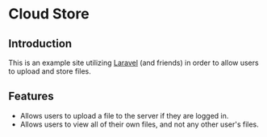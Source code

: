 # Cloud Store

## Introduction
This is an example site utilizing [Laravel](https://laravel.com/) (and friends) in order to allow users to upload and store files.

## Features
- Allows users to upload a file to the server if they are logged in.
- Allows users to view all of their own files, and not any other user's files.


